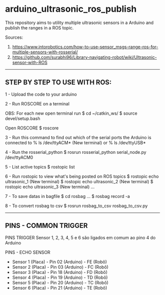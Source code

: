# arduino_ultrasonic_ros_publish
This repository aims to utility multiple ultrasonic sensors in a Arduino and publish the ranges in a ROS topic.

Sources:
1) https://www.intorobotics.com/how-to-use-sensor_msgs-range-ros-for-multiple-sensors-with-rosserial/
2) https://github.com/surabhi96/Library-navigating-robot/wiki/Ultrasonic-sensor-with-ROS


------------------------------------------------------------------------------------------
STEP BY STEP TO USE WITH ROS:
------------------------------------------------------------------------------------------

1 - Upload the code to your arduino


2 - Run ROSCORE on a terminal

  OBS: For each new open terminal run
    $ cd ~/catkin_ws/
    $ source devel/setup.bash
  
  Open ROSCORE
  $ roscore


3 - Run this command to find out which of the serial ports the Arduino is connected to
  % ls /dev/ttyACM* (New terminal)
  or
  % ls /dev/ttyUSB*


4 - Run the rosserial_python
  $ rosrun rosserial_python serial_node.py /dev/ttyACM0


5 - List active topics
  $ rostopic list


6 - Run rostopic to view what's being posted on ROS topics
  $ rostopic echo ultrasonic_1 (New terminal)
  $ rostopic echo ultrasonic_2 (New terminal)
  $ rostopic echo ultrasonic_3 (New terminal)
  ...
  
7 - To save datas in bagfile
  $ cd rosbag ...
  $ rosbag record -a
 
8 - To convert rosbag to csv
  $ rosrun rosbag_to_csv rosbag_to_csv.py



------------------------------------------------------------------------------------------
PINS - COMMON TRIGGER
------------------------------------------------------------------------------------------
PINS TRIGGER
Sensor 1, 2, 3, 4, 5 e 6 são ligados em comum ao pino 4 do Arduino


PINS - ECHO SENSOR

 - Sensor 1 (Placa) - Pin 02 (Arduino) - FE (Robô)
 - Sensor 2 (Placa) - Pin 03 (Arduino) - FC (Robô)
 - Sensor 3 (Placa) - Pin 18 (Arduino) - FD (Robô)
 - Sensor 4 (Placa) - Pin 19 (Arduino) - TD (Robô)
 - Sensor 5 (Placa) - Pin 20 (Arduino) - TC (Robô)
 - Sensor 6 (Placa) - Pin 21 (Arduino) - TE (Robô)

